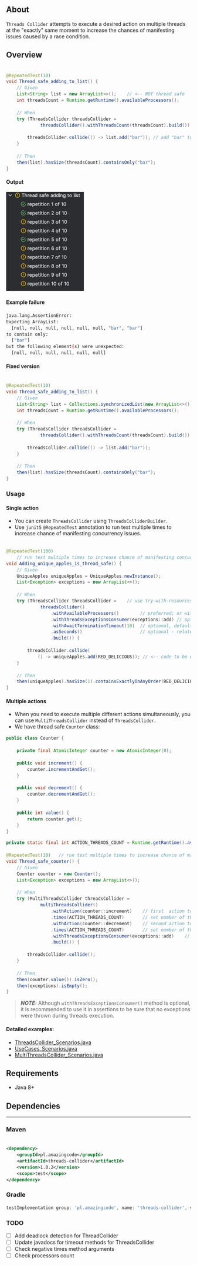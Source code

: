 ## About

`Threads Collider` attempts to execute a desired action on multiple threads at the "exactly" same moment to increase the
chances of manifesting issues caused by a race condition.

## Overview

```java

@RepeatedTest(10)
void Thread_safe_adding_to_list() {
    // Given
    List<String> list = new ArrayList<>();    // <-- NOT thread safe
    int threadsCount = Runtime.getRuntime().availableProcessors();

    // When
    try (ThreadsCollider threadsCollider =
             threadsCollider().withThreadsCount(threadsCount).build()) {

        threadsCollider.collide(() -> list.add("bar")); // add "bar" to list multiple times simultaneously
    }

    // Then
    then(list).hasSize(threadsCount).containsOnly("bar");
}
```

#### Output

![img.png](png/img.png)

#### Example failure

```bash
java.lang.AssertionError: 
Expecting ArrayList:
  [null, null, null, null, null, null, "bar", "bar"]
to contain only:
  ["bar"]
but the following element(s) were unexpected:
  [null, null, null, null, null, null]
```

#### Fixed version

```java

@RepeatedTest(10)
void Thread_safe_adding_to_list() {
    // Given
    List<String> list = Collections.synchronizedList(new ArrayList<>()); // <-- thread safe
    int threadsCount = Runtime.getRuntime().availableProcessors();

    // When
    try (ThreadsCollider threadsCollider =
             threadsCollider().withThreadsCount(threadsCount).build()) {

        threadsCollider.collide(() -> list.add("bar"));
    }

    // Then
    then(list).hasSize(threadsCount).containsOnly("bar");
}
```

### Usage

#### Single action

- You can create `ThreadsCollider` using `ThreadsColliderBuilder`.
- Use `junit5` `@RepeatedTest` annotation to run test multiple times to increase chance of manifesting concurrency issues.

```java

@RepeatedTest(100)
    // run test multiple times to increase chance of manifesting concurrency issues
void Adding_unique_apples_is_thread_safe() {
    // Given
    UniqueApples uniqueApples = UniqueApples.newInstance();
    List<Exception> exceptions = new ArrayList<>();

    // When
    try (ThreadsCollider threadsCollider =    // use try-with-resources to automatically shutdown threads collider
             threadsCollider()
                 .withAvailableProcessors()        // preferred; or withThreadsCount(CUSTOM_THREADS_COUNT)
                 .withThreadsExceptionsConsumer(exceptions::add) // optional threads exceptions consumer, default do nothing
                 .withAwaitTerminationTimeout(10)  // optional, default 60 seconds
                 .asSeconds()                      // optional - related only to "withAwaitTerminationTimeout()", default TimeUnit.SECONDS
                 .build()) {

        threadsCollider.collide(
            () -> uniqueApples.add(RED_DELICIOUS)); // <-- code to be executed simultaneously at "exactly" same moment
    }

    // Then
    then(uniqueApples).hasSize(1).containsExactlyInAnyOrder(RED_DELICIOUS);
}
```

#### Multiple actions

- When you need to execute multiple different actions simultaneously, you can use `MultiThreadsCollider` instead
  of `ThreadsCollider`.
- We have thread safe `Counter` class:

```java
public class Counter {

    private final AtomicInteger counter = new AtomicInteger(0);

    public void increment() {
        counter.incrementAndGet();
    }

    public void decrement() {
        counter.decrementAndGet();
    }

    public int value() {
        return counter.get();
    }
}
```

```java
private static final int ACTION_THREADS_COUNT = Runtime.getRuntime().availableProcessors() / 2;

@RepeatedTest(10)   // run test multiple times to increase chance of manifesting concurrency issues
void Thread_safe_counter() {
    // Given
    Counter counter = new Counter();
    List<Exception> exceptions = new ArrayList<>();

    // When
    try (MultiThreadsCollider threadsCollider =
             multiThreadsCollider()
                 .withAction(counter::increment)    // first  action to be executed simultaneously
                 .times(ACTION_THREADS_COUNT)       // set number of threads to execute first action
                 .withAction(counter::decrement)    // second action to be executed simultaneously
                 .times(ACTION_THREADS_COUNT)       // set number of threads to execute second action
                 .withThreadsExceptionsConsumer(exceptions::add)    // optional threads exceptions consumer, default do nothing
                 .build()) {

        threadsCollider.collide();
    }

    // Then
    then(counter.value()).isZero();
    then(exceptions).isEmpty();
}
```

> **_NOTE:_**  Although `withThreadsExceptionsConsumer()` method is optional, it is recommended to use it in assertions to be
> sure that no exceptions were thrown during threads execution.

#### Detailed examples:

- [ThreadsCollider_Scenarios.java](src%2Ftest%2Fjava%2Fpl%2Famazingcode%2Fthreadscollider%2FThreadsCollider_Scenarios.java)
- [UseCases_Scenarios.java](src%2Ftest%2Fjava%2Fpl%2Famazingcode%2Fthreadscollider%2FUseCases_Scenarios.java)
- [MultiThreadsCollider_Scenarios.java](src%2Ftest%2Fjava%2Fpl%2Famazingcode%2Fthreadscollider%2Fmulti%2FMultiThreadsCollider_Scenarios.java)

## Requirements

- Java 8+

## Dependencies

---

### Maven

```xml 

<dependency>
    <groupId>pl.amazingcode</groupId>
    <artifactId>threads-collider</artifactId>
    <version>1.0.2</version>
    <scope>test</scope>
</dependency>
```

### Gradle

```groovy
testImplementation group: 'pl.amazingcode', name: 'threads-collider', version: "1.0.2"
```

### TODO

- [ ] Add deadlock detection for ThreadCollider
- [ ] Update javadocs for timeout methods for ThreadsCollider
- [ ] Check negative times method arguments
- [ ] Check processors count
